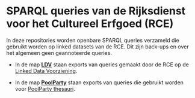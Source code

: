 # SPARQL queries van de Rijksdienst voor het Cultureel Erfgoed (RCE)

In deze repositories worden openbare SPARQL queries verzameld die gebruikt worden op linked datasets van de RCE. Dit zijn back-ups en over het algemeen geen geannoteerde queries.

- In de map [**LDV**](https://github.com/cultureelerfgoed/sparql/tree/master/LDV) staan exports van queries gemaakt door de RCE op de [Linked Data Voorziening](https://linkeddata.cultureelerfgoed.nl/rce/-/queries). 

- In de map [**PoolParty**](https://github.com/cultureelerfgoed/sparql/tree/master/PoolParty) staan exports van queries die gebruikt worden voor [PoolParty thesauri](https://data.cultureelerfgoed.nl/).

